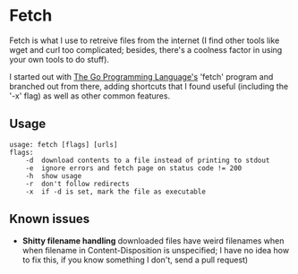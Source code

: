 # Fetch
Fetch is what I use to retreive files from the internet (I find other tools like wget and curl too complicated; besides, there's a coolness factor in using your own tools to do stuff).

I started out with [The Go Programming Language's](//gopl.io) 'fetch' program and branched out from there, adding shortcuts that I found useful (including the '-x' flag) as well as other common features.

## Usage
```
usage: fetch [flags] [urls]
flags:
    -d  download contents to a file instead of printing to stdout
    -e  ignore errors and fetch page on status code != 200
    -h  show usage
    -r  don't follow redirects
    -x  if -d is set, mark the file as executable
```

## Known issues
* **Shitty filename handling** downloaded files have weird filenames when when filename in Content-Disposition is unspecified; I have no idea how to fix this, if you know something I don't, send a pull request)
